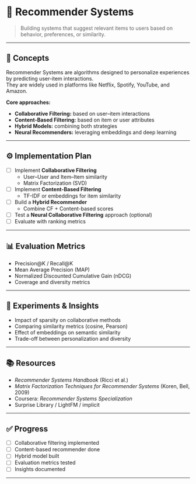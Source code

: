 # 🎯 Recommender Systems

> Building systems that suggest relevant items to users based on behavior, preferences, or similarity.

---

## 🧩 Concepts

Recommender Systems are algorithms designed to personalize experiences by predicting user-item interactions.  
They are widely used in platforms like Netflix, Spotify, YouTube, and Amazon.

**Core approaches:**
- **Collaborative Filtering:** based on user–item interactions  
- **Content-Based Filtering:** based on item or user attributes  
- **Hybrid Models:** combining both strategies  
- **Neural Recommenders:** leveraging embeddings and deep learning

---

## ⚙️ Implementation Plan

- [ ] Implement **Collaborative Filtering**
  - User–User and Item–Item similarity  
  - Matrix Factorization (SVD)
- [ ] Implement **Content-Based Filtering**
  - TF-IDF or embeddings for item similarity
- [ ] Build a **Hybrid Recommender**
  - Combine CF + Content-based scores
- [ ] Test a **Neural Collaborative Filtering** approach (optional)
- [ ] Evaluate with ranking metrics

---

## 📊 Evaluation Metrics

- Precision@K / Recall@K  
- Mean Average Precision (MAP)  
- Normalized Discounted Cumulative Gain (nDCG)  
- Coverage and diversity metrics  

---

## 🧪 Experiments & Insights

- Impact of sparsity on collaborative methods  
- Comparing similarity metrics (cosine, Pearson)  
- Effect of embeddings on semantic similarity  
- Trade-off between personalization and diversity  

---

## 📚 Resources
- *Recommender Systems Handbook* (Ricci et al.)  
- *Matrix Factorization Techniques for Recommender Systems* (Koren, Bell, 2009)  
- Coursera: *Recommender Systems Specialization*  
- Surprise Library / LightFM / implicit  

---

## ✅ Progress
- [ ] Collaborative filtering implemented  
- [ ] Content-based recommender done  
- [ ] Hybrid model built  
- [ ] Evaluation metrics tested  
- [ ] Insights documented  

---